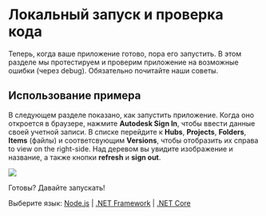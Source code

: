 # Локальный запуск и проверка кода

Теперь, когда ваше приложение готово, пора его запустить. В этом разделе мы протестируем и проверим приложение на возможные ошибки (через debug). Обязательно почитайте наши советы.

## Использование примера

В следующем разделе показано, как запустить приложение. Когда оно откроется в браузере, нажмите **Autodesk Sign In**, чтобы ввести данные своей учетной записи. В списке перейдите к **Hubs**, **Projects**, **Folders**, **Items** (файлы) и соответсвующим **Versions**, чтобы отобразить их справа to view on the right-side. Над деревом вы увидите изображение и название, а также кнопки **refresh** и **sign out**.

![](_media/tutorials/run_sample_viewhubmodels.gif)

Готовы? Давайте запускать!

Выберите язык: [Node.js](environment/rundebug/nodejs) | [.NET Framework](environment/rundebug/net) | [.NET Core](environment/rundebug/netcore)
